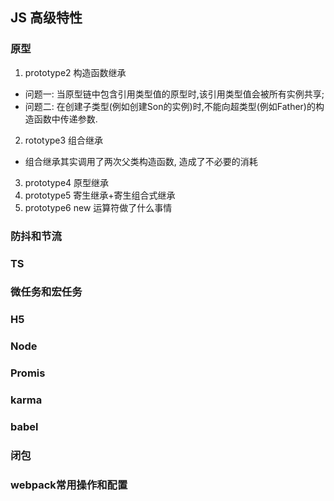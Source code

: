 ## JS 高级特性
### 原型
1. prototype2  构造函数继承  
- 问题一: 当原型链中包含引用类型值的原型时,该引用类型值会被所有实例共享;
- 问题二: 在创建子类型(例如创建Son的实例)时,不能向超类型(例如Father)的构造函数中传递参数.
2. rototype3  组合继承  
- 组合继承其实调用了两次父类构造函数, 造成了不必要的消耗
3. prototype4  原型继承  
4. prototype5  寄生继承+寄生组合式继承  
5. prototype6  new 运算符做了什么事情  
 ### 防抖和节流
 ### TS
 ### 微任务和宏任务
 ### H5
 ### Node
 ### Promis
 ### karma
 ### babel
 ### 闭包
 ### webpack常用操作和配置

